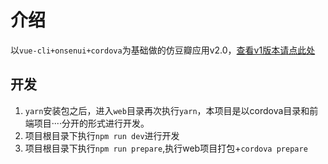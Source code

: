 # 介绍
以`vue-cli+onsenui+cordova`为基础做的仿豆瓣应用v2.0，[查看v1版本请点此处](https://github.com/baixiaoyu2997/vue-onsen/tree/v1)

## 开发
1. `yarn`安装包之后，进入`web`目录再次执行`yarn`，本项目是以cordova目录和前端项目····分开的形式进行开发。
2. 项目根目录下执行`npm run dev`进行开发
3. 项目根目录下执行`npm run prepare`,执行web项目打包+`cordova prepare`